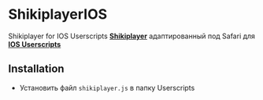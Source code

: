 # ShikiplayerIOS
Shikiplayer for IOS Userscripts
**[Shikiplayer](https://github.com/qt-kaneko/Shikiplayer/)** адаптированный под Safari для **[IOS Userscripts](https://github.com/quoid/userscripts/)**

## Installation
- Установить файл `shikiplayer.js` в папку Userscripts
